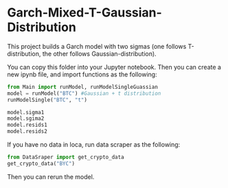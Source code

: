 # Garch-Mixed-T-Gaussian-Distribution
This project builds a Garch model with two sigmas (one follows T-distribution, the other follows Gaussian-distribution).

You can copy this folder into your Jupyter notebook. Then you can create a new ipynb file, and import functions as the following:

```py
from Main import runModel, runModelSingleGuassian
model = runModel("BTC") #Gaussian + t distribution
runModelSingle("BTC", "t")

model.sigma1
model.sgima2
model.resids1
model.resids2
```

If you have no data in loca, run data scraper as the following:
```py
from DataSraper import get_crypto_data
get_crypto_data("BYC")
```

Then you can rerun the model.
